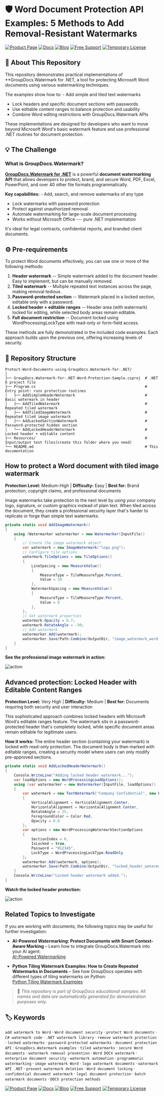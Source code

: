# 🛡️ Word Document Protection API Examples: 5 Methods to Add Removal-Resistant Watermarks

[![Product Page](https://img.shields.io/badge/Product%20Page-2865E0?style=for-the-badge&logo=appveyor&logoColor=white)](https://products.groupdocs.com/watermark/net/) 
[![Docs](https://img.shields.io/badge/Docs-2865E0?style=for-the-badge&logo=Hugo&logoColor=white)](https://docs.groupdocs.com/watermark/net/) 
[![Blog](https://img.shields.io/badge/Blog-2865E0?style=for-the-badge&logo=WordPress&logoColor=white)](https://blog.groupdocs.com/category/watermark/) 
[![Free Support](https://img.shields.io/badge/Free%20Support-2865E0?style=for-the-badge&logo=Discourse&logoColor=white)](https://forum.groupdocs.com/c/watermark) 
[![Temporary License](https://img.shields.io/badge/Temporary%20License-2865E0?style=for-the-badge&logo=rocket&logoColor=white)](https://purchase.groupdocs.com/temporary-license)

## 📖 About This Repository

This repository demonstrates practical implementations of **GroupDocs.Watermark for .NET, a tool for protecting Microsoft Word documents using various watermarking techniques.

The examples show how to: - Add simple and tiled text watermarks
- Lock headers and specific document sections with passwords
- Use editable content ranges to balance protection and usability
- Combine Word editing restrictions with GroupDocs.Watermark APIs

These implementations are designed for developers who want to move beyond Microsoft Word's basic watermark feature and use professional .NET routines for document protection.

## 💡 The Challenge

### What is GroupDocs.Watermark?

[**GroupDocs.Watermark for .NET**](https://docs.groupdocs.com/watermark/net/) is a powerful **document watermarking API** that allows developers to protect, brand,
and secure Word, PDF, Excel, PowerPoint, and over 40 other file formats programmatically.

**Key capabilities:** - Add, search, and remove watermarks of any type
- Lock watermarks with password protection
- Protect against unauthorized removal
- Automate watermarking for large-scale document processing
- Works without Microsoft Office --- pure .NET implementation

It's ideal for legal contracts, confidential reports, and branded client documents.

## ⚙️ Pre-requirements

To protect Word documents effectively, you can use one or more of the following methods:

1.  **Header watermark** -- Simple watermark added to the document header. Easy to implement, but can be manually removed.
2.  **Tiled watermark** -- Multiple repeated text instances across the page, making removal tedious.
3.  **Password-protected section** -- Watermark placed in a locked section, editable only with a password.
4.  **Locked header + editable ranges** -- Header area (with watermark) locked for editing, while selected body areas remain editable.
5.  **Full document restriction** -- Document locked using WordProcessingLockType with read-only or form-field access.

These methods are fully demonstrated in the included code examples. Each approach builds upon the previous one, offering increasing levels of
security.

## 📂 Repository Structure

    Protect-Word-Documents-using-GroupDocs.Watermark-for-.NET/
    │
    ├── GroupDocs.Watermark-for-.NET-Word-Protection-Sample.csproj  # .NET 6 project file
    ├── Program.cs                                                  # Entry point: runs protection routines
    │   ├── AddSimpleHeaderWatermark                                # Basic watermark in header
    │   ├── AddTiledWatermark                                       # Repeated tiled watermark
    │   ├── AddTiledImageWatermark                                  # Repeated tiled image watermark
    │   ├── AddLockedSectionWatermark                               # Password-protected hidden section
    │   └── AddLockedHeaderWatermark                                # Locked header + editable content
    ├── Resources/                                                  # Input/output test files(create this folder where you need)
    └── README.md                                                   # This documentation


## How to protect a Word document with tiled image watermark

**Protection Level:** Medium-High | **Difficulty:** Easy | **Best for:** Brand protection, copyright claims, and professional documents

Image watermarks take protection to the next level by using your company logo, signature, or custom graphics instead of plain text. When tiled across the document, they create a professional security layer that's harder to replicate or forge than simple text watermarks.

```csharp
private static void AddImageWatermark()
{    
    using (Watermarker watermarker = new Watermarker(InputFile))
    {
        // Create the image watermark object
        var watermark = new ImageWatermark("logo.png");
        // Configure tile options
        watermark.TileOptions = new TileOptions()
        {
            LineSpacing = new MeasureValue()
            {
                MeasureType = TileMeasureType.Percent,
                Value = 10
            },
            WatermarkSpacing = new MeasureValue()
            {
                MeasureType = TileMeasureType.Percent,
                Value = 8
            },
        };
        // Set watermark properties
        watermark.Opacity = 0.7;
        watermark.RotateAngle = -30;
        // Add watermark
        watermarker.Add(watermark);
        watermarker.Save(Path.Combine(OutputDir, "image_watermark_word.docx"));
    }
} 
```
**See the professional image watermark in action:**

![action](https://github.com/groupdocs/groupdocs.github.io/blob/master/img/github_samples/groupdocs-watermark/tiled_image_watermark.gif)

## Advanced protection: Locked Header with Editable Content Ranges

**Protection Level:** Very High | **Difficulty:** Medium | **Best for:** Documents requiring both security and user interaction

This sophisticated approach combines locked headers with Microsoft Word's editable ranges feature. The watermark sits in a password-protected header that's completely locked, while specific document areas remain editable for legitimate users.

**How it works:** The entire header section (containing your watermark) is locked with read-only protection. The document body is then marked with editable ranges, creating a security model where users can only modify pre-approved sections.

```csharp
private static void AddLockedHeaderWatermark()
{
    Console.WriteLine("Adding locked header watermark...");
    var loadOptions = new WordProcessingLoadOptions();
    using (var watermarker = new Watermarker(InputFile, loadOptions))
    {
        var watermark = new TextWatermark("Company Confidential", new Font("Arial", 19))
        {
            VerticalAlignment = VerticalAlignment.Center,
            HorizontalAlignment = HorizontalAlignment.Center,
            RotateAngle = 25,
            ForegroundColor = Color.Red,
            Opacity = 0.8
        };
        var options = new WordProcessingWatermarkSectionOptions
        {
            SectionIndex = 0,
            IsLocked = true,
            Password = "012345",
            LockType = WordProcessingLockType.ReadOnly
        };
        watermarker.Add(watermark, options);
        watermarker.Save(Path.Combine(OutputDir, "locked_header_watermark.docx"));
    }
    Console.WriteLine("Locked header watermark added.");
}
```

**Watch the locked header protection:**

![action](https://github.com/groupdocs/groupdocs.github.io/blob/master/img/github_samples/groupdocs-watermark/watermark_locked_in_header.gif)

## Related Topics to Investigate

If you are working with documents, the following topics may be useful for further investigation:

* **AI-Powered Watermarking: Protect Documents with Smart Context-Aware Marking** – Learn how to integrate GroupDocs.Watermark into your AI agent:  
  [AI-Powered Watermarking](https://blog.groupdocs.com/watermark/ai-driven-dynamic-watermarks/)
   
* **Python Tiling Watermark Examples: How to Create Repeated Watermarks in Documents** – See how GroupDocs operates with different types of tiling watermarks on Python:  
  [Python Tiling Watermark Examples](https://blog.groupdocs.com/watermark/tiling-watermark-python/)  

> 💬 *This repository is part of GroupDocs educational samples.
> All names and data are automatically generated for demonstration purposes only.*

## 🏷️ Keywords

`add watermark to Word` · `Word document security` · `protect Word documents` · `C# watermark code` · `.NET watermark library` · `remove watermark protection` · `locked watermarks` · `password-protected watermarks` · `document protection API` · `GroupDocs.Watermark examples` · `tiled watermarks` · `secure Word documents` · `watermark removal prevention` · `Word DOCX watermark` · `enterprise document security` · `watermark automation` · `programmatic watermarking` · `image watermark Word` · `logo watermark documents` · `watermark API .NET` · `prevent watermark deletion` · `Word document locking` · `confidential document watermark` · `legal document protection` · `batch watermark documents` · `DOCX protection methods`

[![Product Page](https://img.shields.io/badge/Product%20Page-2865E0?style=for-the-badge&logo=appveyor&logoColor=white)](https://products.groupdocs.com/watermark/net/) 
[![Docs](https://img.shields.io/badge/Docs-2865E0?style=for-the-badge&logo=Hugo&logoColor=white)](https://docs.groupdocs.com/watermark/net/) 
[![Blog](https://img.shields.io/badge/Blog-2865E0?style=for-the-badge&logo=WordPress&logoColor=white)](https://blog.groupdocs.com/category/watermark/) 
[![Free Support](https://img.shields.io/badge/Free%20Support-2865E0?style=for-the-badge&logo=Discourse&logoColor=white)](https://forum.groupdocs.com/c/watermark) 
[![Temporary License](https://img.shields.io/badge/Temporary%20License-2865E0?style=for-the-badge&logo=rocket&logoColor=white)](https://purchase.groupdocs.com/temporary-license)
